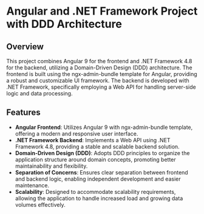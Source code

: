 # Angular and .NET Framework Project with DDD Architecture

## Overview

This project combines Angular 9 for the frontend and .NET Framework 4.8 for the backend, utilizing a Domain-Driven Design (DDD) architecture. The frontend is built using the ngx-admin-bundle template for Angular, providing a robust and customizable UI framework. The backend is developed with .NET Framework, specifically employing a Web API for handling server-side logic and data processing.

## Features

- **Angular Frontend**: Utilizes Angular 9 with ngx-admin-bundle template, offering a modern and responsive user interface.
- **.NET Framework Backend**: Implements a Web API using .NET Framework 4.8, providing a stable and scalable backend solution.
- **Domain-Driven Design (DDD)**: Adopts DDD principles to organize the application structure around domain concepts, promoting better maintainability and flexibility.
- **Separation of Concerns**: Ensures clear separation between frontend and backend logic, enabling independent development and easier maintenance.
- **Scalability**: Designed to accommodate scalability requirements, allowing the application to handle increased load and growing data volumes effectively.

   
